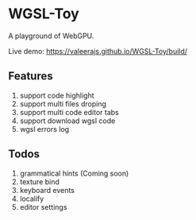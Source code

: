 # WGSL-Toy

A playground of WebGPU.

Live demo: https://valeerajs.github.io/WGSL-Toy/build/

## Features

1. support code highlight
2. support multi files droping
3. support multi code editor tabs
4. support download wgsl code
5. wgsl errors log

## Todos

1. grammatical hints (Coming soon)
2. texture bind
3. keyboard events
4. localify
5. editor settings
